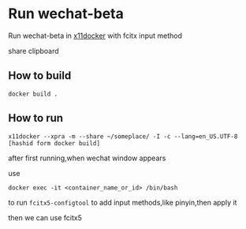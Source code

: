 # Run wechat-beta 

Run wechat-beta in [x11docker](https://github.com/mviereck/x11docker) with fcitx input method

share clipboard

## How to build
```
docker build .
```

## How to run

```
x11docker --xpra -m --share ~/someplace/ -I -c --lang=en_US.UTF-8 [hashid form docker build]
```

after first running,when wechat window appears

use 
```
docker exec -it <container_name_or_id> /bin/bash
```
to run `fcitx5-configtool` to add input methods,like pinyin,then apply it

then we can use fcitx5 



